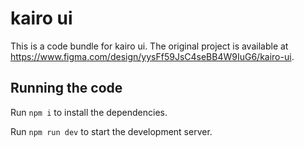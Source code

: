 
  # kairo ui

  This is a code bundle for kairo ui. The original project is available at https://www.figma.com/design/yysFf59JsC4seBB4W9IuG6/kairo-ui.

  ## Running the code

  Run `npm i` to install the dependencies.

  Run `npm run dev` to start the development server.
  